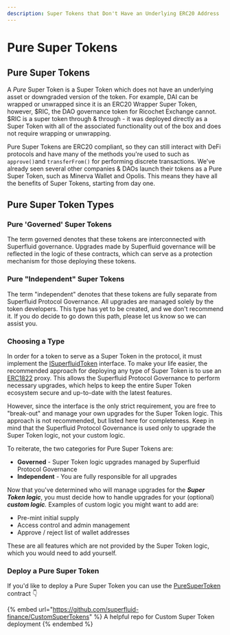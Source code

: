 ```yaml
---
description: Super Tokens that Don't Have an Underlying ERC20 Address
---
```


# Pure Super Tokens

## Pure Super Tokens

A _Pure_ Super Token is a Super Token which does not have an underlying asset or downgraded version of the token. For example, DAI can be wrapped or unwrapped since it is an ERC20 Wrapper Super Token, however, $RIC, the DAO governance token for Ricochet Exchange cannot. $RIC is a super token through & through - it was deployed directly as a Super Token with all of the associated functionality out of the box and does not require wrapping or unwrapping.

Pure Super Tokens are ERC20 compliant, so they can still interact with DeFi protocols and have many of the methods you're used to such as `approve()`and `transferFrom()` for performing discrete transactions. We've already seen several other companies & DAOs launch their tokens as a Pure Super Token, such as Minerva Wallet and Opolis. This means they have all the benefits of Super Tokens, starting from day one.

## Pure Super Token Types

### Pure 'Governed' Super Tokens

The term governed denotes that these tokens are interconnected with Superfluid governance. Upgrades made by Superfluid governance will be reflected in the logic of these contracts, which can serve as a protection mechanism for those deploying these tokens.

### Pure "Independent" Super Tokens

The term "independent" denotes that these tokens are fully separate from Superfluid Protocol Governance. All upgrades are managed solely by the token developers. This type has yet to be created, and we don't recommend it. If you do decide to go down this path, please let us know so we can assist you.

### Choosing a Type

In order for a token to serve as a Super Token in the protocol, it must implement the [ISuperfluidToken](https://github.com/superfluid-finance/protocol-monorepo/blob/dev/packages/ethereum-contracts/contracts/interfaces/superfluid/ISuperfluidToken.sol) interface. To make your life easier, the recommended approach for deploying any type of Super Token is to use an [ERC1822](https://github.com/ethereum/EIPs/blob/master/EIPS/eip-1822.md) proxy. This allows the Superfluid Protocol Governance to perform necessary upgrades, which helps to keep the entire Super Token ecosystem secure and up-to-date with the latest features.

However, since the interface is the only strict requirement, you are free to "break-out" and manage your own upgrades for the Super Token logic. This approach is not recommended, but listed here for completeness. Keep in mind that the Superfluid Protocol Governance is used only to upgrade the Super Token logic, not your custom logic.

To reiterate, the two categories for Pure Super Tokens are:

* **Governed** - Super Token logic upgrades managed by Superfluid Protocol Governance
* **Independent** - You are fully responsible for all upgrades

Now that you've determined who will manage upgrades for the _**Super Token logic**_, you must decide how to handle upgrades for your (optional) _**custom logic**._ Examples of custom logic you might want to add are:

* Pre-mint initial supply
* Access control and admin management
* Approve / reject list of wallet addresses

These are all features which are not provided by the Super Token logic, which you would need to add yourself.

### Deploy a Pure Super Token

If you'd like to deploy a Pure Super Token you can use the [PureSuperToken](https://github.com/superfluid-finance/protocol-monorepo/blob/dev/packages/ethereum-contracts/contracts/tokens/PureSuperToken.sol) contract 👇

{% embed url="https://github.com/superfluid-finance/CustomSuperTokens" %}
A helpful repo for Custom Super Token deployment
{% endembed %}
